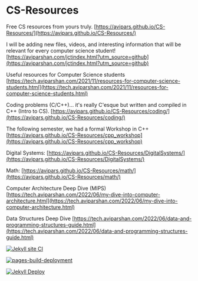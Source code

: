 # CS-Resources
Free CS resources from yours truly.
[https://avipars.github.io/CS-Resources/](https://avipars.github.io/CS-Resources/)


I will be adding new files, videos, and interesting information that will be relevant for every computer science student!
[https://aviparshan.com/jctindex.html?utm_source=github](https://aviparshan.com/jctindex.html?utm_source=github)

Useful resources for Computer Science students
[https://tech.aviparshan.com/2021/11/resources-for-computer-science-students.html](https://tech.aviparshan.com/2021/11/resources-for-computer-science-students.html)

Coding problems (C/C++)... it's really C'esque but written and compiled in C++ (Intro to CS). 
[https://avipars.github.io/CS-Resources/coding/](https://avipars.github.io/CS-Resources/coding/)

The following semester, we had a formal Workshop in C++ 
[https://avipars.github.io/CS-Resources/cpp_workshop](https://avipars.github.io/CS-Resources/cpp_workshop)

Digital Systems:
[https://avipars.github.io/CS-Resources/DigitalSystems/](https://avipars.github.io/CS-Resources/DigitalSystems/)

Math:
[https://avipars.github.io/CS-Resources/math/](https://avipars.github.io/CS-Resources/math/)

Computer Architecture Deep Dive (MIPS)
[https://tech.aviparshan.com/2022/06/my-dive-into-computer-architecture.html](https://tech.aviparshan.com/2022/06/my-dive-into-computer-architecture.html)

Data Structures Deep Dive 
[https://tech.aviparshan.com/2022/06/data-and-programming-structures-guide.html](https://tech.aviparshan.com/2022/06/data-and-programming-structures-guide.html)





[![Jekyll site CI](https://github.com/avipars/CS-Resources/actions/workflows/jekyll.yml/badge.svg)](https://github.com/avipars/CS-Resources/actions/workflows/jekyll.yml)

[![pages-build-deployment](https://github.com/avipars/CS-Resources/actions/workflows/pages/pages-build-deployment/badge.svg)](https://github.com/avipars/CS-Resources/actions/workflows/pages/pages-build-deployment)

[![Jekyll Deploy](https://github.com/avipars/CS-Resources/actions/workflows/manual.yml/badge.svg)](https://github.com/avipars/CS-Resources/actions/workflows/manual.yml)
